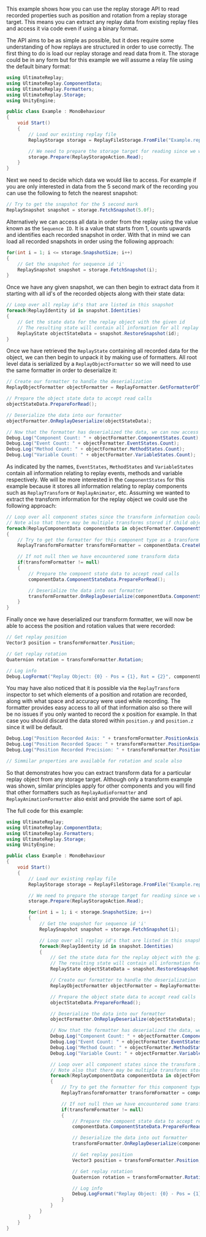 
This example shows how you can use the replay storage API to read recorded properties such as position and rotation from a replay storage target.
This means you can extract any replay data from existing replay files and access it via code even if using a binary format.

The API aims to be as simple as possible, but it does require some understanding of how replays are structured in order to use correctly. The first thing to do is load our replay storage and read data from it. The storage could be in any form but for this example we will assume a relay file using the default binary format:

```cs
using UltimateReplay;
using UltimateReplay.ComponentData;
using UltimateReplay.Formatters;
using UltimateReplay.Storage;
using UnityEngine;

public class Example : MonoBehaviour
{
	void Start()
	{
		// Load our existing replay file
		ReplayStorage storage = ReplayFileStorage.FromFile("Example.replay");

		// We need to prepare the storage target for reading since we will be making direct read calls
		storage.Prepare(ReplayStorageAction.Read);
	}
}
```

Next we need to decide which data we would like to access. For example if you are only interested in data from the 5 second mark of the recording you can use the following to fetch the nearest snapshot:

```cs
// Try to get the snapshot for the 5 second mark
ReplaySnapshot snapshot = storage.FetchSnapshot(5.0f);
```

Alternatively we can access all data in order from the replay using the value known as the `Sequence ID`. It is a value that starts from 1, counts upwards and identifies each recorded snapshot in order. With that in mind we can load all recorded snapshots in order using the following approach:

```cs
for(int i = 1; i <= storage.SnapshotSize; i++)
{
	// Get the snapshot for sequence id 'i'
	ReplaySnapshot snapshot = storage.FetchSnapshot(i);
}
```

Once we have any given snapshot, we can then begin to extract data from it starting with all id's of the recorded objects along with their state data:

```cs
// Loop over all replay id's that are listed in this snapshot
foreach(ReplayIdentity id in snapshot.Identities)
{
	// Get the state data for the replay object with the given id
	// The resulting state will contain all information for all replay components associated with the target replay object
	ReplayState objectStateData = snapshot.RestoreSnapshot(id);
}
```

Once we have retrieved the `ReplayState` containing all recorded data for the object, we can then begin to unpack it by making use of formatters. All root level data is serialized by a `ReplayObjectFormatter` so we will need to use the same formatter in order to deserialize it:

```cs
// Create our formatter to handle the deserialization
ReplayObjectFormatter objectFormatter = ReplayFormatter.GetFormatterOfType<ReplayObjectFormatter>();

// Prepare the object state data to accept read calls
objectStateData.PrepareForRead();

// Deserialize the data into our formatter
objectFormatter.OnReplayDeserialize(objectStateData);

// Now that the formatter has deserialized the data, we can now access the information that was loaded
Debug.Log("Component Count: " + objectFormatter.ComponentStates.Count);
Debug.Log("Event Count: " + objectFormatter.EventStates.Count);
Debug.Log("Method Count: " + objectFormatter.MethodStates.Count);
Debug.Log("Variable Count: " + objectFormatter.VariableStates.Count);
```

As indicated by the names, `EventStates`, `MethodStates` and `VariableStates` contain all information relating to replay events, methods and variable respectively. We will be more interested in the `ComponentStates` for this example because it stores all information relating to replay components such as `ReplayTransform` or `ReplayAnimator`, etc.
Assuming we wanted to extract the transform information for the replay object we could use the following approach:

```cs
// Loop over all component states since the transform information could be stored at any slot
// Note also that there may be multiple transforms stored if child objects are also recorded
foreach(ReplayComponentData componentData in objectFormatter.ComponentStates)
{
	// Try to get the formatter for this component type as a transform formatter
	ReplayTransformFormatter transformFormatter = componentData.CreateFormatter() as ReplayTransformFormatter();

	// If not null then we have encountered some transform data
	if(transformFormatter != null)
	{
		// Prepare the compoent state data to accept read calls
		componentData.ComponentStateData.PrepareForRead();

		// Deserialize the data into out formatter
		transformFormatter.OnReplayDeserialize(componentData.ComponentStateData);
	}
}
```

Finally once we have deserialized our transform formatter, we will now be able to access the position and rotation values that were recorded:

```cs
// Get replay position
Vector3 position = transformFormatter.Position;

// Get replay rotation
Quaternion rotation = transformFormatter.Rotation;

// Log info
Debug.LogFormat("Replay Object: {0} - Pos = {1}, Rot = {2}", componentData.BehaviourIdentity, position, rotation);
```

You may have also noticed that it is possible via the `ReplayTransform` inspector to set which elements of a position and rotation are recorded, along with what space and accuracy were used while recording. 
The formatter provides easy access to all of that information also so there will be no issues if you only wanted to record the x position for example. In that case you should discard the data stored within `position.y` and `position.z` since it will be default.

```cs
Debug.Log("Position Recorded Axis: " + transformFormatter.PositionAxis);
Debug.Log("Position Recorded Space: " + transformFormatter.PositionSpace);
Debug.Log("Position Recorded Precision: " + transformFormatter.PositionPrecision);

// Simmilar properties are available for rotation and scale also
```

So that demonstrates how you can extract transform data for a particular replay object from any storage target. Although only a transform example was shown, similar principles apply for other components and you will find that other formatters such as `ReplayAudioFormatter` and `ReplayAnimationFormatter` also exist and provide the same sort of api.


The full code for this example:

```cs
using UltimateReplay;
using UltimateReplay.ComponentData;
using UltimateReplay.Formatters;
using UltimateReplay.Storage;
using UnityEngine;

public class Example : MonoBehaviour
{
	void Start()
	{
		// Load our existing replay file
		ReplayStorage storage = ReplayFileStorage.FromFile("Example.replay");

		// We need to prepare the storage target for reading since we will be making direct read calls
		storage.Prepare(ReplayStorageAction.Read);

		for(int i = 1; i < storage.SnapshotSize; i++)
		{
			// Get the snapshot for sequence id 'i'
			ReplaySnapshot snapshot = storage.FetchSnapshot(i);

			// Loop over all replay id's that are listed in this snapshot
			foreach(ReplayIdentity id in snapshot.Identities)
			{
				// Get the state data for the replay object with the given id
				// The resulting state will contain all information for all replay components associated with the target replay object
				ReplayState objectStateData = snapshot.RestoreSnapshot(id);

				// Create our formatter to handle the deserialization
				ReplayObjectFormatter objectFormatter = ReplayFormatter.GetFormatterOfType<ReplayObjectFormatter>();

				// Prepare the object state data to accept read calls
				objectStateData.PrepareForRead();

				// Deserialize the data into our formatter
				objectFormatter.OnReplayDeserialize(objectStateData);

				// Now that the formatter has deserialized the data, we can now access the information that was loaded
				Debug.Log("Component Count: " + objectFormatter.ComponentStates.Count);
				Debug.Log("Event Count: " + objectFormatter.EventStates.Count);
				Debug.Log("Method Count: " + objectFormatter.MethodStates.Count);
				Debug.Log("Variable Count: " + objectFormatter.VariableStates.Count);

				// Loop over all component states since the transform information could be stored at any slot
				// Note also that there may be multiple transforms stored if child objects are also recorded
				foreach(ReplayComponentData componentData in objectFormatter.ComponentStates)
				{
					// Try to get the formatter for this component type as a transform formatter
					ReplayTransformFormatter transformFormatter = componentData.CreateFormatter() as ReplayTransformFormatter();

					// If not null then we have encountered some transform data
					if(transformFormatter != null)
					{
						// Prepare the compoent state data to accept read calls
						componentData.ComponentStateData.PrepareForRead();

						// Deserialize the data into out formatter
						transformFormatter.OnReplayDeserialize(componentData.ComponentStateData);

						// Get replay position
						Vector3 position = transformFormatter.Position;

						// Get replay rotation
						Quaternion rotation = transformFormatter.Rotation;

						// Log info
						Debug.LogFormat("Replay Object: {0} - Pos = {1}, Rot = {2}", componentData.BehaviourIdentity, position, rotation);
					}
				}
			}
		}
	}
}
```
